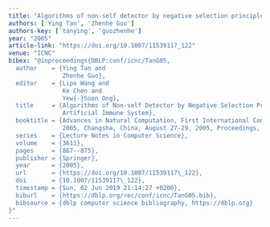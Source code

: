 ```yaml
---
title: "Algorithms of non-self detector by negative selection principle in artificial immune system"
authors: ['Ying Tan', 'Zhenhe Guo']
authors-key: ['tanying', 'guozhenhe']
year: "2005"
article-link: "https://doi.org/10.1007/11539117_122"
venue: "ICNC"
bibex: "@inproceedings{DBLP:conf/icnc/TanG05,
  author    = {Ying Tan and
               Zhenhe Guo},
  editor    = {Lipo Wang and
               Ke Chen and
               Yew{-}Soon Ong},
  title     = {Algorithms of Non-self Detector by Negative Selection Principle in
               Artificial Immune System},
  booktitle = {Advances in Natural Computation, First International Conference, {ICNC}
               2005, Changsha, China, August 27-29, 2005, Proceedings, Part {II}},
  series    = {Lecture Notes in Computer Science},
  volume    = {3611},
  pages     = {867--875},
  publisher = {Springer},
  year      = {2005},
  url       = {https://doi.org/10.1007/11539117\_122},
  doi       = {10.1007/11539117\_122},
  timestamp = {Sun, 02 Jun 2019 21:14:27 +0200},
  biburl    = {https://dblp.org/rec/conf/icnc/TanG05.bib},
  bibsource = {dblp computer science bibliography, https://dblp.org}
}"
---
```

